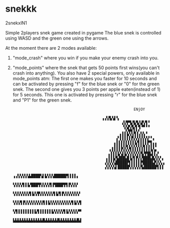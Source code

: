 # snekkk
2snekxIN1

Simple 2players snek game created in pygame
The blue snek is controlled using WASD and the green one using the arrows.

At the moment there are 2 modes available:
1. "mode_crash" where you win if you make your enemy crash into you.
2. "mode_points" where the snek that gets 50 points first wins(you can't crash into anything).
You also have 2 special powers, only available in mode_points atm: The first one makes you faster for 10 seconds and can be activated by pressing "f" for the blue snek or "0" for the green snek. The second one gives you 3 points per apple eaten(instead of 1) for 5 seconds. This one is activated by pressing "r" for the blue snek and "P1" for the green snek.

                                                            ENjOY
                                                            
                                              ▗▗▚▜▞▟▝▖         
                                                       ▞▞▛▜▞▙▜▞▟▚▜▝         
                                                       ▝▞▟▚▜▞▌▜▝▀▝▝         
                                                       ▖▞▞▛▌▙▚▘▖▖▗          
                                                     ▖▌▌▌▛▞▟▐▐▐▐▐▗▗▗        
                                                    ▐▗▚▚▚▚▚▚▚▚▌▌▌▌▙▄▝       
                                                   ▐▐▐▐▐▐▞▞▞▞▌▌▌▙▚▚▐▐▐      
                                                 ▗▐▐▐▐▐▚▚▚▜▐▐▐▐▐▐▐▐▐▞▄      
                                                 ▖▌▌▌▙▚▌▙▚▚▚▚▚▚▜▞▛█▙▌▌▞     
                                                ▖▌▌▙▜▟██▙█▐▞▌▛▞▞███▙█▞▞▞▗   
                                               ▗▚▚▚▚█████▛▌▌▌▌▌▛████▙▛▞▞▖▖  
                                               ▗▚▚▚▚▌█████▚▚▚▚▚▜▟█████▜▐▐   
                                              ▗▗▚▚▚▚▚▙████▚▌▙▚▚▚█████▛▌▌▌▌▖ 
                                              ▚▚▚▚▜▐▐▞███▜▚▚▚▚▜▐▜███▜▜▐▚▚▚▘ 
                                              ▚▚▚▚▚▚▚▜▐▞▞▛▞▞▞▞▞▞▌▙▜▐▚▚▚▚▚▚▚▘
                                              ▚▚▚▜▐▚▚▚▚▚▚▚▚▜▐▐▞▞▞▞▞▞▞▞▞▞▌▙▚▜
                                              ▚▜▐▐▐▐▐▐▐▐▞▌▌▌▌▌▌▙▚▚▚▚▜▐▞▞▞▞▞▀
                                              ▙▙▙▙▙▙▙▙▙▙▙▙▙█▟▟▟▟▟▟▙▙▙▙▙▙▙▙█▟
